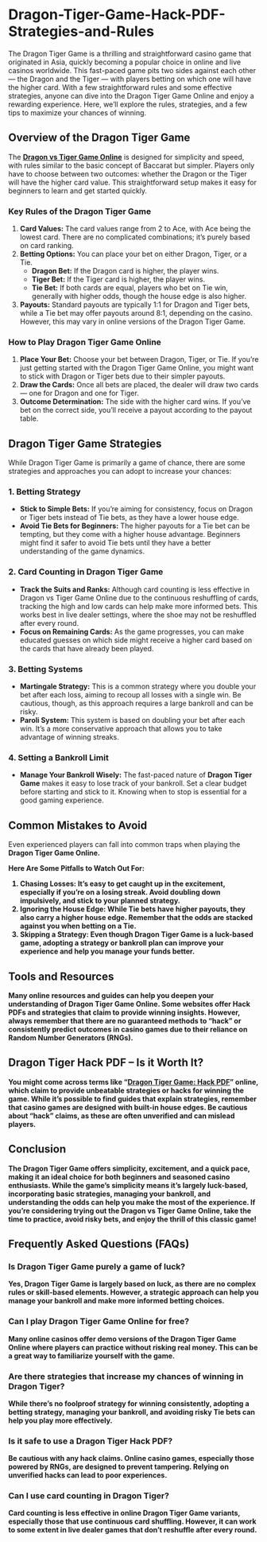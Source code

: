 # Dragon-Tiger-Game-Hack-PDF-Strategies-and-Rules

<!-- wp:paragraph -->
<p>The Dragon Tiger Game is a thrilling and straightforward casino game that originated in Asia, quickly becoming a popular choice in online and live casinos worldwide. This fast-paced game pits two sides against each other — the Dragon and the Tiger — with players betting on which one will have the higher card. With a few straightforward rules and some effective strategies, anyone can dive into the Dragon Tiger Game Online and enjoy a rewarding experience. Here, we’ll explore the rules, strategies, and a few tips to maximize your chances of winning.</p>
<!-- /wp:paragraph -->

<!-- wp:heading -->
<h2 class="wp-block-heading">Overview of the Dragon Tiger Game</h2>
<!-- /wp:heading -->

<!-- wp:paragraph -->
<p>The <strong><a href="https://link.fun88-india.com/evolution-dragon-tiger">Dragon vs Tiger Game Online</a></strong> is designed for simplicity and speed, with rules similar to the basic concept of Baccarat but simpler. Players only have to choose between two outcomes: whether the Dragon or the Tiger will have the higher card value. This straightforward setup makes it easy for beginners to learn and get started quickly.</p>
<!-- /wp:paragraph -->

<!-- wp:heading {"level":3} -->
<h3 class="wp-block-heading">Key Rules of the Dragon Tiger Game</h3>
<!-- /wp:heading -->

<!-- wp:list {"ordered":true} -->
<ol class="wp-block-list"><!-- wp:list-item -->
<li><strong>Card Values:</strong> The card values range from 2 to Ace, with Ace being the lowest card. There are no complicated combinations; it’s purely based on card ranking.<br></li>
<!-- /wp:list-item -->

<!-- wp:list-item -->
<li><strong>Betting Options:</strong> You can place your bet on either Dragon, Tiger, or a Tie.<br><!-- wp:list -->
<ul class="wp-block-list"><!-- wp:list-item -->
<li><strong>Dragon Bet:</strong> If the Dragon card is higher, the player wins.<br></li>
<!-- /wp:list-item -->

<!-- wp:list-item -->
<li><strong>Tiger Bet:</strong> If the Tiger card is higher, the player wins.<br></li>
<!-- /wp:list-item -->

<!-- wp:list-item -->
<li><strong>Tie Bet:</strong> If both cards are equal, players who bet on Tie win, generally with higher odds, though the house edge is also higher.<br></li>
<!-- /wp:list-item --></ul>
<!-- /wp:list --></li>
<!-- /wp:list-item -->

<!-- wp:list-item -->
<li><strong>Payouts:</strong> Standard payouts are typically 1:1 for Dragon and Tiger bets, while a Tie bet may offer payouts around 8:1, depending on the casino. However, this may vary in online versions of the Dragon Tiger Game.</li>
<!-- /wp:list-item --></ol>
<!-- /wp:list -->

<!-- wp:heading {"level":3} -->
<h3 class="wp-block-heading">How to Play Dragon Tiger Game Online</h3>
<!-- /wp:heading -->

<!-- wp:list {"ordered":true} -->
<ol class="wp-block-list"><!-- wp:list-item -->
<li><strong>Place Your Bet:</strong> Choose your bet between Dragon, Tiger, or Tie. If you’re just getting started with the Dragon Tiger Game Online, you might want to stick with Dragon or Tiger bets due to their simpler payouts.<br></li>
<!-- /wp:list-item -->

<!-- wp:list-item -->
<li><strong>Draw the Cards:</strong> Once all bets are placed, the dealer will draw two cards — one for Dragon and one for Tiger.<br></li>
<!-- /wp:list-item -->

<!-- wp:list-item -->
<li><strong>Outcome Determination:</strong> The side with the higher card wins. If you’ve bet on the correct side, you’ll receive a payout according to the payout table.</li>
<!-- /wp:list-item --></ol>
<!-- /wp:list -->

<!-- wp:heading -->
<h2 class="wp-block-heading">Dragon Tiger Game Strategies</h2>
<!-- /wp:heading -->

<!-- wp:paragraph -->
<p>While Dragon Tiger Game is primarily a game of chance, there are some strategies and approaches you can adopt to increase your chances:</p>
<!-- /wp:paragraph -->

<!-- wp:heading {"level":3} -->
<h3 class="wp-block-heading">1. Betting Strategy</h3>
<!-- /wp:heading -->

<!-- wp:list -->
<ul class="wp-block-list"><!-- wp:list-item -->
<li><strong>Stick to Simple Bets:</strong> If you’re aiming for consistency, focus on Dragon or Tiger bets instead of Tie bets, as they have a lower house edge.<br></li>
<!-- /wp:list-item -->

<!-- wp:list-item -->
<li><strong>Avoid Tie Bets for Beginners:</strong> The higher payouts for a Tie bet can be tempting, but they come with a higher house advantage. Beginners might find it safer to avoid Tie bets until they have a better understanding of the game dynamics.</li>
<!-- /wp:list-item --></ul>
<!-- /wp:list -->

<!-- wp:heading {"level":3} -->
<h3 class="wp-block-heading">2. Card Counting in Dragon Tiger Game</h3>
<!-- /wp:heading -->

<!-- wp:list -->
<ul class="wp-block-list"><!-- wp:list-item -->
<li><strong>Track the Suits and Ranks:</strong> Although card counting is less effective in Dragon vs Tiger Game Online due to the continuous reshuffling of cards, tracking the high and low cards can help make more informed bets. This works best in live dealer settings, where the shoe may not be reshuffled after every round.<br></li>
<!-- /wp:list-item -->

<!-- wp:list-item -->
<li><strong>Focus on Remaining Cards:</strong> As the game progresses, you can make educated guesses on which side might receive a higher card based on the cards that have already been played.</li>
<!-- /wp:list-item --></ul>
<!-- /wp:list -->

<!-- wp:heading {"level":3} -->
<h3 class="wp-block-heading">3. Betting Systems</h3>
<!-- /wp:heading -->

<!-- wp:list -->
<ul class="wp-block-list"><!-- wp:list-item -->
<li><strong>Martingale Strategy:</strong> This is a common strategy where you double your bet after each loss, aiming to recoup all losses with a single win. Be cautious, though, as this approach requires a large bankroll and can be risky.<br></li>
<!-- /wp:list-item -->

<!-- wp:list-item -->
<li><strong>Paroli System:</strong> This system is based on doubling your bet after each win. It’s a more conservative approach that allows you to take advantage of winning streaks.</li>
<!-- /wp:list-item --></ul>
<!-- /wp:list -->

<!-- wp:heading {"level":3} -->
<h3 class="wp-block-heading">4. Setting a Bankroll Limit</h3>
<!-- /wp:heading -->

<!-- wp:list -->
<ul class="wp-block-list"><!-- wp:list-item -->
<li><strong>Manage Your Bankroll Wisely:</strong> The fast-paced nature of <strong>Dragon Tiger Game</strong> makes it easy to lose track of your bankroll. Set a clear budget before starting and stick to it. Knowing when to stop is essential for a good gaming experience.</li>
<!-- /wp:list-item --></ul>
<!-- /wp:list -->

<!-- wp:heading -->
<h2 class="wp-block-heading">Common Mistakes to Avoid</h2>
<!-- /wp:heading -->

<!-- wp:paragraph -->
Even experienced players can fall into common traps when playing the <strong>Dragon Tiger Game Online. 
  
 Here Are Some Pitfalls to Watch Out For:
  
<!-- /wp:paragraph -->

<!-- wp:list {"ordered":true} -->
<ol class="wp-block-list"><!-- wp:list-item -->
<li><strong>Chasing Losses:</strong> It’s easy to get caught up in the excitement, especially if you’re on a losing streak. Avoid doubling down impulsively, and stick to your planned strategy.<br></li>
<!-- /wp:list-item -->

<!-- wp:list-item -->
<li><strong>Ignoring the House Edge:</strong> While Tie bets have higher payouts, they also carry a higher house edge. Remember that the odds are stacked against you when betting on a Tie.<br></li>
<!-- /wp:list-item -->

<!-- wp:list-item -->
<li><strong>Skipping a Strategy:</strong> Even though Dragon Tiger Game is a luck-based game, adopting a strategy or bankroll plan can improve your experience and help you manage your funds better.</li>
<!-- /wp:list-item --></ol>
<!-- /wp:list -->

<!-- wp:heading -->
<h2 class="wp-block-heading">Tools and Resources</h2>
<!-- /wp:heading -->

<!-- wp:paragraph -->
<p>Many online resources and guides can help you deepen your understanding of Dragon Tiger Game Online. Some websites offer Hack PDFs and strategies that claim to provide winning insights. However, always remember that there are no guaranteed methods to “hack” or consistently predict outcomes in casino games due to their reliance on Random Number Generators (RNGs).</p>
<!-- /wp:paragraph -->

<!-- wp:heading -->
<h2 class="wp-block-heading">Dragon Tiger Hack PDF – Is it Worth It?</h2>
<!-- /wp:heading -->

<!-- wp:paragraph -->
<p>You might come across terms like “<strong><a href="https://link.fun88-india.com/blog-dragon-vs-tiger-tricks">Dragon Tiger Game: Hack PDF</a></strong>” online, which claim to provide unbeatable strategies or hacks for winning the game. While it’s possible to find guides that explain strategies, remember that casino games are designed with built-in house edges. Be cautious about “hack” claims, as these are often unverified and can mislead players.</p>
<!-- /wp:paragraph -->

<!-- wp:heading -->
<h2 class="wp-block-heading">Conclusion</h2>
<!-- /wp:heading -->

<!-- wp:paragraph -->
<p>The Dragon Tiger Game offers simplicity, excitement, and a quick pace, making it an ideal choice for both beginners and seasoned casino enthusiasts. While the game’s simplicity means it’s largely luck-based, incorporating basic strategies, managing your bankroll, and understanding the odds can help you make the most of the experience. If you’re considering trying out the Dragon vs Tiger Game Online, take the time to practice, avoid risky bets, and enjoy the thrill of this classic game!</p>
<!-- /wp:paragraph -->

<!-- wp:heading -->
<h2 class="wp-block-heading"><strong>Frequently Asked Questions</strong> (FAQs)</h2>
<!-- /wp:heading -->

<!-- wp:heading {"level":3} -->
<h3 class="wp-block-heading">Is Dragon Tiger Game purely a game of luck?</h3>
<!-- /wp:heading -->

<!-- wp:paragraph -->
<p>Yes, Dragon Tiger Game is largely based on luck, as there are no complex rules or skill-based elements. However, a strategic approach can help you manage your bankroll and make more informed betting choices.</p>
<!-- /wp:paragraph -->

<!-- wp:heading {"level":3} -->
<h3 class="wp-block-heading">Can I play Dragon Tiger Game Online for free?</h3>
<!-- /wp:heading -->

<!-- wp:paragraph -->
<p>Many online casinos offer demo versions of the Dragon Tiger Game Online where players can practice without risking real money. This can be a great way to familiarize yourself with the game.</p>
<!-- /wp:paragraph -->

<!-- wp:heading {"level":3} -->
<h3 class="wp-block-heading">Are there strategies that increase my chances of winning in Dragon Tiger?</h3>
<!-- /wp:heading -->

<!-- wp:paragraph -->
<p>While there’s no foolproof strategy for winning consistently, adopting a betting strategy, managing your bankroll, and avoiding risky Tie bets can help you play more effectively.</p>
<!-- /wp:paragraph -->

<!-- wp:heading {"level":3} -->
<h3 class="wp-block-heading">Is it safe to use a <strong>Dragon Tiger Hack PDF</strong>?</h3>
<!-- /wp:heading -->

<!-- wp:paragraph -->
<p>Be cautious with any hack claims. Online casino games, especially those powered by RNGs, are designed to prevent tampering. Relying on unverified hacks can lead to poor experiences.</p>
<!-- /wp:paragraph -->

<!-- wp:heading {"level":3} -->
<h3 class="wp-block-heading">Can I use card counting in Dragon Tiger?</h3>
<!-- /wp:heading -->

<!-- wp:paragraph -->
<p>Card counting is less effective in online Dragon Tiger Game variants, especially those that use continuous card shuffling. However, it can work to some extent in live dealer games that don’t reshuffle after every round.</p>
<!-- /wp:paragraph -->
